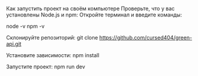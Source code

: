 Как запустить проект на своём компьютере
Проверьте, что у вас установлены Node.js и npm: Откройте терминал и введите команды:

node -v
npm -v

Склонируйте репозиторий: 
git clone https://github.com/cursed404/green-api.git

Установите зависимости: 
npm install

Запустите проект: 
npm run dev

